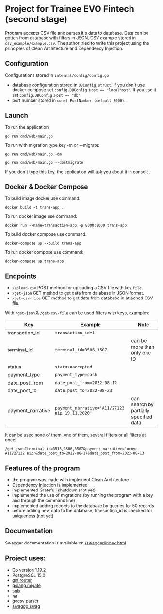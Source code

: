 # Project for Trainee EVO Fintech (second stage)
Program accepts CSV file and parses it's data to database. Data can be gotten from database with filters in JSON. CSV example stored in `csv_example/example.csv`.
The author tried to write this project using the principles of Clean Architecture and Dependency Injection.

## Configuration

Configurations stored in `internal/config/config.go`

- database configuration stored in `DBConfig struct`. If you don't use docker compose set `config.DBConfig.Host == "localhost"`. If you use it set `config.DBConfig.Host == "db"`. 
- port number stored in `const PortNumber (default 8000)`.

## Launch

To run the application:

`go run cmd/web/main.go`

To run with migration type key -m or --migrate:

`go run cmd/web/main.go -dm`

`go run cmd/web/main.go --dontmigrate`

If you don`t type this key, the application will ask you about it in console.

## Docker & Docker Compose

To build image docker use command:

`docker build -t trans-app .`

To run docker image use command:

`docker run --name=transaction-app -p 8000:8000 trans-app`

To build docker compose use command:

`docker-compose up --build trans-app`

To run docker compose use command:

`docker-compose up trans-app`

## Endpoints

- `/upload-csv` POST method for uploading a CSV file with key `file`.
- `/get-json` GET method to get data from database in JSON format.
- `/get-csv-file` GET method to get data from database in attached CSV file.

With `/get-json` & `/get-csv-file` can be used filters with keys, examples:

| Key               | Example                                        | Note                                   |
|-------------------|------------------------------------------------|----------------------------------------|
| transaction_id    | `transaction_id=1`                             |                                        |
| terminal_id       | `terminal_id=3506,3507`                        | can be more than only one ID           |
| status            | `status=accepted`                              |                                        |
| payment_type      | `payment_type=cash`                            |                                        |
| date_post_from    | `date_post_from=2022-08-12`                    |                                        |
| date_post_to      | `date_post_to=2022-08-23`                      |                                        |
| payment_narrative | `payment_narrative='А11/27123 від 19.11.2020'` | can search by partially specified data |

It can be used none of them, one of them, several filters or all filters at once:

```/get-json?terminal_id=3518,3506,3507&payment_narrative='ослуг А11/27122 від'&date_post_to=2022-08-17&date_post_from=2022-08-13```

## Features of the program
- the program was made with implement Clean Architecture
- Dependency Injection is implemented
- implemented Gratefull shutdown (not yet)
- implemented the use of migrations (by running the program with a key and through the command line)
- implemented adding records to the database by queries for 50 records
- before adding new data to the database, transaction_id is checked for uniqueness (not yet)

## Documentation 
Swagger documentation is available on [/swagger/index.html](http://localhost:8000/swagger/index.html)

## Project uses:
- Go version 1.19.2
- PostgreSQL 15.0
- [gin router](https://github.com/gin-gonic/gin)
- [golang migate](https://github.com/golang-migrate/migrate)
- [sqlx](https://github.com/jmoiron/sqlx)
- [pq](https://github.com/lib/pq)
- [gocsv parser](https://github.com/gocarina/gocsv)
- [swaggo swag](https://github.com/swaggo/swag)
